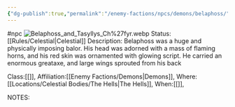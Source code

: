 ```yaml
---
{"dg-publish":true,"permalink":"/enemy-factions/npcs/demons/belaphoss/"}
---
```


#npc ![Belaphoss_and_Tasyllys_Ch%27fyr.webp](/img/user/Images/Belaphoss_and_Tasyllys_Ch%2527fyr.webp)
Status: [[Rules/Celestial\|Celestial]]
Description:
Belaphoss was a huge and physically imposing balor. His head was adorned with a mass of flaming horns, and his red skin was ornamented with glowing script. He carried an enormous greataxe, and large wings sprouted from his back

Class:[[]],
Affiliation:[[Enemy Factions/Demons\|Demons]],
Where:[[Locations/Celestial Bodies/The Hells\|The Hells]],
When:[[]],

NOTES:
